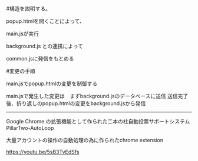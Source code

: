 #構造を説明する。

popup.htmlを開くことによって、

main.jsが実行

background.js との連携によって

common.jsに発信をもとめる

#変更の手順

main.jsでpopup.htmlの変更を制御する

main.jsで発生した変更は　まずbackground.jsのデータベースに送信
送信完了後、折り返しのpopup.htmlの変更をbackground.jsから発信

--------------------------------

Google Chrome の拡張機能として作られた二本の柱自動投票サポートシステムPillarTwo-AutoLoop

大量アカウントの操作の自動処理の為に作られたchrome extension


https://youtu.be/5sB3TvEdSfs
